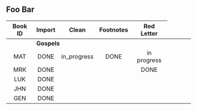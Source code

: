 

## Foo Bar

| Book ID | Import | Clean | Footnotes | Red<br>Letter |
| :---:   | :---:  | :---: | :---:     | :---:      |
| <td colspan="4"> **Gospels** </td> ||
|  MAT    | DONE   | in_progress | DONE | in progress |
|  MRK    | DONE   |       |     | DONE |           |
|  LUK    | DONE   |       |     |      |           |
|  JHN    | DONE   |       |     |      |           |
|  GEN    | DONE   |       |     |      |           |

 
